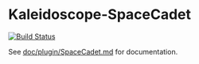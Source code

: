 # Kaleidoscope-SpaceCadet

[![Build Status][travis:image]][travis:status]

 [travis:image]: https://travis-ci.org/keyboardio/Kaleidoscope-SpaceCadet.svg?branch=master
 [travis:status]: https://travis-ci.org/keyboardio/Kaleidoscope-SpaceCadet

See [doc/plugin/SpaceCadet.md](doc/plugin/SpaceCadet.md) for documentation.
